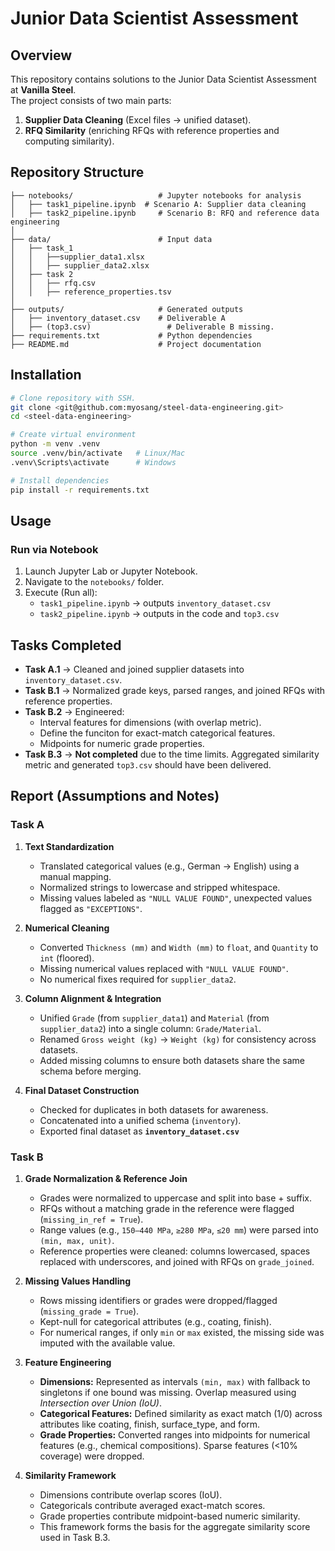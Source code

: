 # Junior Data Scientist Assessment

## Overview
This repository contains solutions to the Junior Data Scientist Assessment at **Vanilla Steel**.  
The project consists of two main parts:  

1. **Supplier Data Cleaning** (Excel files → unified dataset).  
2. **RFQ Similarity** (enriching RFQs with reference properties and computing similarity).  

## Repository Structure
```
├── notebooks/                   # Jupyter notebooks for analysis
│   ├── task1_pipeline.ipynb  # Scenario A: Supplier data cleaning
│   ├── task2_pipeline.ipynb     # Scenario B: RFQ and reference data engineering
│
├── data/                        # Input data
│   ├── task_1
│   │   ├──supplier_data1.xlsx
│   │   ├── supplier_data2.xlsx
│   ├── task 2
│   │   ├── rfq.csv
│   │   ├── reference_properties.tsv
│
├── outputs/                     # Generated outputs
│   ├── inventory_dataset.csv    # Deliverable A
│   ├── (top3.csv)                 # Deliverable B missing. 
├── requirements.txt             # Python dependencies
├── README.md                    # Project documentation
```
## Installation
```bash
# Clone repository with SSH. 
git clone <git@github.com:myosang/steel-data-engineering.git>
cd <steel-data-engineering>

# Create virtual environment
python -m venv .venv
source .venv/bin/activate   # Linux/Mac
.venv\Scripts\activate      # Windows

# Install dependencies
pip install -r requirements.txt
```
## Usage

### Run via Notebook
1. Launch Jupyter Lab or Jupyter Notebook.  
2. Navigate to the `notebooks/` folder.  
3. Execute (Run all):
   - `task1_pipeline.ipynb` → outputs `inventory_dataset.csv`  
   - `task2_pipeline.ipynb` → outputs in the code and `top3.csv`  

## Tasks Completed

- **Task A.1** → Cleaned and joined supplier datasets into `inventory_dataset.csv`.  
- **Task B.1** → Normalized grade keys, parsed ranges, and joined RFQs with reference properties.  
- **Task B.2** → Engineered:
  - Interval features for dimensions (with overlap metric).  
  - Define the funciton for exact-match categorical features.  
  - Midpoints for numeric grade properties.  
- **Task B.3** → **Not completed** due to the time limits. Aggregated similarity metric and generated `top3.csv` should have been delivered.


## Report (Assumptions and Notes)
### Task A
1. **Text Standardization**  
   - Translated categorical values (e.g., German → English) using a manual mapping.  
   - Normalized strings to lowercase and stripped whitespace.  
   - Missing values labeled as `"NULL VALUE FOUND"`, unexpected values flagged as `"EXCEPTIONS"`.  

2. **Numerical Cleaning**  
   - Converted `Thickness (mm)` and `Width (mm)` to `float`, and `Quantity` to `int` (floored).  
   - Missing numerical values replaced with `"NULL VALUE FOUND"`.  
   - No numerical fixes required for `supplier_data2`.  

3. **Column Alignment & Integration**  
   - Unified `Grade` (from `supplier_data1`) and `Material` (from `supplier_data2`) into a single column: `Grade/Material`.  
   - Renamed `Gross weight (kg)` → `Weight (kg)` for consistency across datasets.  
   - Added missing columns to ensure both datasets share the same schema before merging.  

4. **Final Dataset Construction**  
   - Checked for duplicates in both datasets for awareness.  
   - Concatenated into a unified schema (`inventory`).  
   - Exported final dataset as **`inventory_dataset.csv`** 

### Task B
1. **Grade Normalization & Reference Join**  
   - Grades were normalized to uppercase and split into base + suffix.  
   - RFQs without a matching grade in the reference were flagged (`missing_in_ref = True`).  
   - Range values (e.g., `150–440 MPa`, `≥280 MPa`, `≤20 mm`) were parsed into `(min, max, unit)`.  
   - Reference properties were cleaned: columns lowercased, spaces replaced with underscores, and joined with RFQs on `grade_joined`.  

2. **Missing Values Handling**  
   - Rows missing identifiers or grades were dropped/flagged (`missing_grade = True`).  
   - Kept-null for categorical attributes (e.g., coating, finish).  
   - For numerical ranges, if only `min` or `max` existed, the missing side was imputed with the available value.  

3. **Feature Engineering**  
   - **Dimensions:** Represented as intervals `(min, max)` with fallback to singletons if one bound was missing. Overlap measured using *Intersection over Union (IoU)*.  
   - **Categorical Features:** Defined similarity as exact match (1/0) across attributes like coating, finish, surface_type, and form.  
   - **Grade Properties:** Converted ranges into midpoints for numerical features (e.g., chemical compositions). Sparse features (<10% coverage) were dropped.  

4. **Similarity Framework**  
   - Dimensions contribute overlap scores (IoU).  
   - Categoricals contribute averaged exact-match scores.  
   - Grade properties contribute midpoint-based numeric similarity.  
   - This framework forms the basis for the aggregate similarity score used in Task B.3.  

